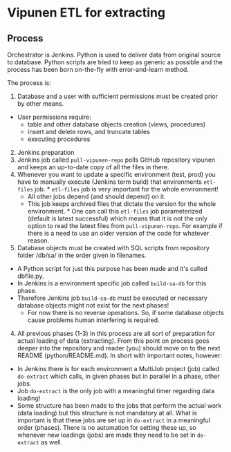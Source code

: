 # Vipunen ETL for extracting

## Process

Orchestrator is Jenkins. Python is used to deliver data from original source to database. Python scripts are tried to keep as generic as possible and the process has been born on-the-fly with error-and-learn method.

The process is:

1. Database and a user with sufficient permissions must be created prior by other means.
  * User permissions require:
    * table and other database objects creation (views, procedures)
    * insert and delete rows, and truncate tables
    * executing procedures
2. Jenkins preparation
  1. Jenkins job called `pull-vipunen-repo` polls GitHub repository vipunen and keeps an up-to-date copy of all the files in there.
  2. Whenever you want to update a specific environment (test, prod) you have to manually execute (Jenkins term build) that environments `etl-files` job.
    * `etl-files` job is very important for the whole environment!
      * All other jobs depend (and should depend) on it.
      * This job keeps archived files that dictate the version for the whole environment.
    * One can call this `etl-files` job parameterized (default is latest successful) which means that it is not the only option to read the latest files from `pull-vipunen-repo`. For example if there is a need to use an older version of the code for whatever reason.
3. Database objects must be created with SQL scripts from repository folder /db/sa/ in the order given in filenames.
  * A Python script for just this purpose has been made and it's called dbfile.py.
  * In Jenkins is a environment specific job called `build-sa-db` for this phase.
  * Therefore Jenkins job `build-sa-db` must be executed or necessary database objects might not exist for the next phases!
    * For now there is no reverse operations. So, if some database objects cause problems human interfering is required.
4. All previous phases (1-3) in this process are all sort of preparation for actual loading of data (extracting). From this point on process goes deeper into the repository and reader (you) should move on to the next README (python/README.md). In short with important notes, however:
  * In Jenkins there is for each environment a MultiJob project (job) called `do-extract` which calls, in given phases but in parallel in a phase, other jobs.
  * Job `do-extract` is the only job with a meaningful timer regarding data loading!
  * Some structure has been made to the jobs that perform the actual work (data loading) but this structure is not mandatory at all. What is important is that these jobs are set up in `do-extract` in a meaningful order (phases). There is no automation for setting these up, so whenever new loadings (jobs) are made they need to be set in `do-extract` as well.
